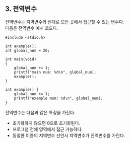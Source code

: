 <h2> <strong> 3. 전역변수 </strong> </h2>

전역변수는 지역변수와 반대로 모든 곳에서 접근할 수 있는 변수다. <br>
다음은 전역변수 예시 코드다.

```(c)
#include <stdio.h>

int example();
int global_num = 20;

int main(void)
{
	global_num += 1;
	printf("main num: %d\n", global_num);
	example();
}

int example() {
	global_num += 1;
	printf("example num: %d\n", global_num);
}
```

전역변수는 다음과 같은 특징을 가진다. <br>

* 초기화하지 않으면 0으로 초기화된다.
* 프로그램 전체 영역에서 접근 가능하다.
* 동일한 이름의 지역변수 선언시 지역변수가 전역변수를 가린다.
